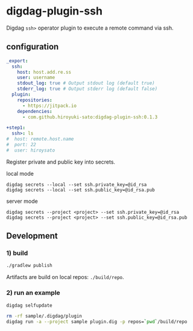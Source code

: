 # digdag-plugin-ssh

Digdag `ssh>` operator plugin to execute a remote command via ssh.

## configuration

```yaml
_export:
  ssh:
    host: host.add.re.ss
    user: username
    stdout_log: true # Output stdout log (default true)
    stderr_log: true # Output stderr log (default false)
  plugin:
    repositories:
      - https://jitpack.io
    dependencies:
      - com.github.hiroyuki-sato:digdag-plugin-ssh:0.1.3

+step1:
  ssh>: ls
#  host: remote.host.name
#  port: 22
#  user: hiroysato
```

Register private and public key into secrets.

local mode 

```
digdag secrets --local --set ssh.private_key=@id_rsa
digdag secrets --local --set ssh.public_key=@id_rsa.pub
```

server mode 

```
digdag secrets --project <project> --set ssh.private_key=@id_rsa
digdag secrets --project <project> --set ssh.public_key=@id_rsa.pub
```


## Development

### 1) build

```sh
./gradlew publish
```

Artifacts are build on local repos: `./build/repo`.

### 2) run an example

```sh
digdag selfupdate

rm -rf sample/.digdag/plugin 
digdag run -a --project sample plugin.dig -p repos=`pwd`/build/repo
```
